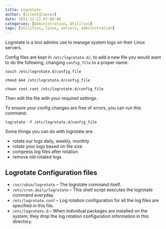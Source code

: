 ```yaml
---
title: Logrotate
author: [silentglasses]
date: 2021-12-22 07:00:00
categories: [Administration, Utilities]
tags: [utilities, linux, servers, administration]
---
```


Logrotate is a tool admins use to manage system logs on their Linux servers.

Config files are kept in `/etc/logrotate.d/`, to add a new file you would want to do the following, changing `config_file` to a proper name:
<!-- more -->
```
touch /etc/logrotate.d/config_file
```

```
chmod 644 /etc/logrotate.d/config_file
```

```
chown root.root /etc/logrotate.d/config_file
```

Then edit the file with your required settings.

To ensure your config changes are free of errors, you can run this command:

```
logrotate -f /etc/logrotate.d/config_file  
```

Some things you can do with logrotate are:

- rotate our logs daily, weekly, monthly
- rotate your logs based on file size
- compress log files after rotation
- remove old rotated logs

## Logrotate Configuration files

- `/usr/sbin/logrotate` – The logrotate command itself.
- `/etc/cron.daily/logrotate` – This shell script executes the logrotate command everyday.
- `/etc/logrotate.conf` – Log rotation configuration for all the log files are specified in this file.
- `/etc/logrotate.d` – When individual packages are installed on the system, they drop the log rotation configuration information in this directory.
